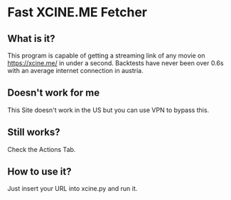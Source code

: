 # Fast XCINE.ME Fetcher

## What is it?
This program is capable of getting a streaming link of any movie on https://xcine.me/ in under a second.
Backtests have never been over 0.6s with an average internet connection in austria.

## Doesn't work for me
This Site doesn't work in the US but you can use VPN to bypass this.

## Still works?
Check the Actions Tab.

## How to use it?
Just insert your URL into xcine.py and run it.